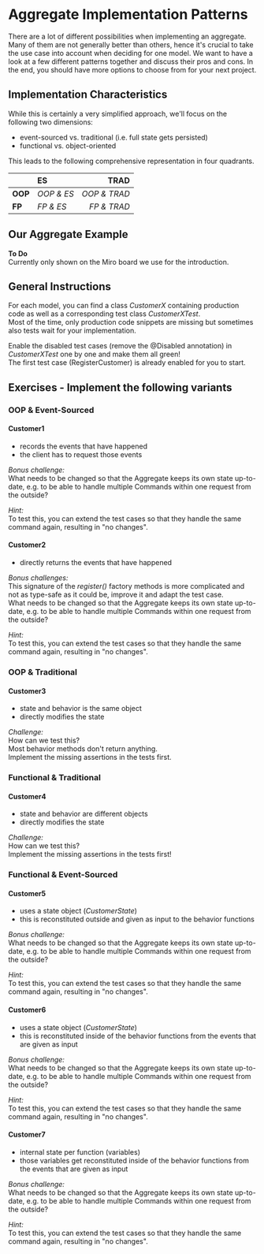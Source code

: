 # Aggregate Implementation Patterns
There are a lot of different possibilities when implementing an aggregate. Many of them are not generally better than
others, hence it's crucial to take the use case into account when deciding for one model. We want to have a look at a few
different patterns together and discuss their pros and cons. In the end, you should have more options to choose from for
your next project. 

## Implementation Characteristics
While this is certainly a very simplified approach, we'll focus on the following two dimensions:
* event-sourced vs. traditional (i.e. full state gets persisted)
* functional vs. object-oriented

This leads to the following comprehensive representation in four quadrants.

|         | ES         | TRAD         |
| ------- | :--------- | -----------: |
| **OOP** | *OOP & ES* | *OOP & TRAD* |
| **FP**  | *FP & ES*  | *FP & TRAD*  |

## Our Aggregate Example
**To Do**  
Currently only shown on the Miro board we use for the introduction.

## General Instructions
For each model, you can find a class *CustomerX* containing production code as well as a corresponding test class *CustomerXTest*.  
Most of the time, only production code snippets are missing but sometimes also tests wait for your
implementation.

Enable the disabled test cases (remove the @Disabled annotation) in *CustomerXTest* one by one and make them all green!  
The first test case (RegisterCustomer) is already enabled for you to start.

## Exercises - Implement the following variants

### OOP & Event-Sourced

#### Customer1
* records the events that have happened
* the client has to request those events

*Bonus challenge:*  
What needs to be changed so that the Aggregate keeps its own state up-to-date, e.g. to be able to handle multiple
Commands within one request from the outside?

*Hint:*   
To test this, you can extend the test cases so that they handle the same command again, resulting in "no changes".

#### Customer2
* directly returns the events that have happened

*Bonus challenges:*  
This signature of the *register()* factory methods is more complicated and not as type-safe as it could be, improve it
and adapt the test case.  
What needs to be changed so that the Aggregate keeps its own state up-to-date, e.g. to be able to handle multiple
Commands within one request from the outside?

*Hint:*  
To test this, you can extend the test cases so that they handle the same command again, resulting in "no changes".

### OOP & Traditional

#### Customer3
* state and behavior is the same object
* directly modifies the state

*Challenge:*  
How can we test this?  
Most behavior methods don't return anything.  
Implement the missing assertions in the tests first.

### Functional & Traditional

#### Customer4
* state and behavior are different objects
* directly modifies the state

*Challenge:*  
How can we test this?  
Implement the missing assertions in the tests first!

### Functional & Event-Sourced

#### Customer5
* uses a state object (*CustomerState*)
* this is reconstituted outside and given as input to the behavior functions

*Bonus challenge:*  
What needs to be changed so that the Aggregate keeps its own state up-to-date, e.g. to be able to handle multiple
Commands within one request from the outside?

*Hint:*  
To test this, you can extend the test cases so that they handle the same command again, resulting in "no changes".

#### Customer6
* uses a state object (*CustomerState*)
* this is reconstituted inside of the behavior functions from the events that are given as input

*Bonus challenge:*  
What needs to be changed so that the Aggregate keeps its own state up-to-date, e.g. to be able to handle multiple
Commands within one request from the outside?

*Hint:*  
To test this, you can extend the test cases so that they handle the same command again, resulting in "no changes".

#### Customer7
* internal state per function (variables)
* those variables get reconstituted inside of the behavior functions from the events that are given as input

*Bonus challenge:*  
What needs to be changed so that the Aggregate keeps its own state up-to-date, e.g. to be able to handle multiple
Commands within one request from the outside?

*Hint:*  
To test this, you can extend the test cases so that they handle the same command again, resulting in "no changes".